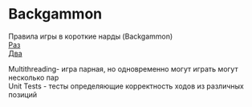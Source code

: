 # Backgammon
Правила игры в короткие нарды (Backgammon)
<br>
[Раз](https://www.youtube.com/watch?v=FchG_3D6sP0)
<br>
[Два](https://www.youtube.com/watch?v=8M27BLILyaE)

Multithreading- игра парная, но одновременно могут играть могут несколько пар 
<br>
Unit Tests - тесты определяющие корректность ходов из различных позиций


 
